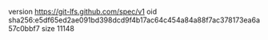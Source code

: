 version https://git-lfs.github.com/spec/v1
oid sha256:e5df65ed2ae091bd398dcd9f4b17ac64c454a84a88f7ac378173ea6a57c0bbf7
size 11148
